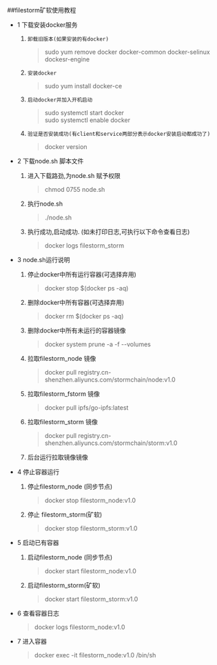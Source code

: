 ##filestorm矿软使用教程
- 1  下载安装docker服务
     1. `卸载旧版本(如果安装的有docker)`
        > sudo yum remove docker  docker-common docker-selinux dockesr-engine  
     2. `安装docker`  
        > sudo yum install docker-ce  
     3. `启动docker并加入开机启动`
         > sudo systemctl start docker  
           sudo systemctl enable docker  
     4. `验证是否安装成功(有client和service两部分表示docker安装启动都成功了)`
        > docker version  
       
- 2  下载node.sh 脚本文件 
     1. 进入下载路劲,为node.sh 赋予权限  
        > chmod 0755 node.sh
     2. 执行node.sh  
        >./node.sh
     3. 执行成功,启动成功. (如未打印日志,可执行以下命令查看日志)  
        > docker logs filestorm_storm
- 3  node.sh运行说明
     1. 停止docker中所有运行容器(可选择弃用)   
        > docker stop $(docker ps -aq) 
     2. 删除docker中所有容器(可选择弃用)
        > docker rm $(docker ps -aq)  
     3. 删除docker中所有未运行的容器镜像                              
        > docker system prune -a -f --volumes
     4. 拉取filestorm_node 镜像
        > docker pull registry.cn-shenzhen.aliyuncs.com/stormchain/node:v1.0                                                           
     5. 拉取filestorm_fstorm 镜像
        >  docker pull ipfs/go-ipfs:latest
     6. 拉取filestorm_storm 镜像
        >  docker pull registry.cn-shenzhen.aliyuncs.com/stormchain/storm:v1.0  
     7. 后台运行拉取镜像镜像
- 4  停止容器运行  
     1. 停止filestorm_node  (同步节点)  
        > docker stop filestorm_node:v1.0
     2. 停止 filestorm_storm(矿软)
        > docker stop filestorm_storm:v1.0
- 5  启动已有容器  
     1. 启动filestorm_node  (同步节点)  
        > docker start filestorm_node:v1.0                                 
     2. 启动filestorm_storm(矿软)
        > docker start filestorm_storm:v1.0
- 6  查看容器日志
    > docker logs filestorm_node:v1.0
- 7  进入容器
    > docker exec -it filestorm_node:v1.0 /bin/sh